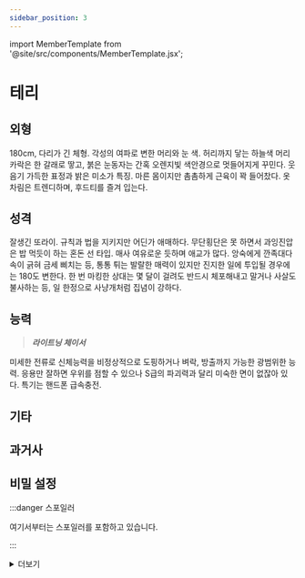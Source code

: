 ```yaml
---
sidebar_position: 3
---
```


import MemberTemplate from '@site/src/components/MemberTemplate.jsx';

# 테리

<MemberTemplate
  title="울프독"
  image="/img/w.png"
  codename="테리"
  gender="남성"
  age="24"
  height="180cm"
  affiliation="현장대응국"
  ability="[S급] 라이트닝 체이서"
  bg="#3AB8DE"
  cr="#fff"
/>

## 외형

 180cm, 다리가 긴 체형. 각성의 여파로 변한 머리와 눈 색. 허리까지 닿는 하늘색 머리카락은 한 갈래로 땋고, 붉은 눈동자는 간혹 오렌지빛 색안경으로 멋들어지게 꾸민다. 웃음기 가득한 표정과 밝은 미소가 특징. 마른 몸이지만 촘촘하게 근육이 꽉 들어찼다. 옷차림은 트렌디하며, 후드티를 즐겨 입는다.

## 성격

잘생긴 또라이. 규칙과 법을 지키지만 어딘가 애매하다. 무단횡단은 못 하면서 과잉진압은 밥 먹듯이 하는 혼돈 선 타입. 매사 여유로운 듯하며 애교가 많다. 앙숙에게 깐족대다 속이 긁혀 금세 삐치는 등, 통통 튀는 발랄한 매력이 있지만 진지한 일에 투입될 경우에는 180도 변한다. 한 번 마킹한 상대는 몇 달이 걸려도 반드시 체포해내고 말거나 사살도 불사하는 등, 일 한정으로 사냥개처럼 집념이 강하다.

## 능력
> ***라이트닝 체이서***  

미세한 전류로 신체능력을 비정상적으로 도핑하거나 벼락, 방출까지 가능한 광범위한 능력. 응용만 잘하면 우위를 점할 수 있으나 S급의 파괴력과 달리 미숙한 면이 없잖아 있다. 특기는 핸드폰 급속충전.

## 기타

## 과거사

## 비밀 설정

:::danger 스포일러

여기서부터는 스포일러를 포함하고 있습니다.

:::


<details>
  <summary>더보기</summary>

  테스트

</details>